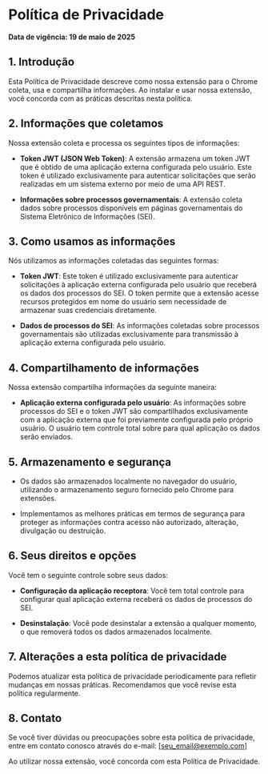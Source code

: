 # Política de Privacidade

**Data de vigência: 19 de maio de 2025**

## 1. Introdução

Esta Política de Privacidade descreve como nossa extensão para o Chrome coleta, usa e compartilha informações. Ao instalar e usar nossa extensão, você concorda com as práticas descritas nesta política.

## 2. Informações que coletamos

Nossa extensão coleta e processa os seguintes tipos de informações:

- **Token JWT (JSON Web Token)**: A extensão armazena um token JWT que é obtido de uma aplicação externa configurada pelo usuário. Este token é utilizado exclusivamente para autenticar solicitações que serão realizadas em um sistema externo por meio de uma API REST.

- **Informações sobre processos governamentais**: A extensão coleta dados sobre processos disponíveis em páginas governamentais do Sistema Eletrônico de Informações (SEI).

## 3. Como usamos as informações

Nós utilizamos as informações coletadas das seguintes formas:

- **Token JWT**: Este token é utilizado exclusivamente para autenticar solicitações à  aplicação externa configurada pelo usuário que receberá os dados dos processos do SEI. O token permite que a extensão acesse recursos protegidos em nome do usuário sem necessidade de armazenar suas credenciais diretamente.

- **Dados de processos do SEI**: As informações coletadas sobre processos governamentais são utilizadas exclusivamente para transmissão à aplicação externa configurada pelo usuário.

## 4. Compartilhamento de informações

Nossa extensão compartilha informações da seguinte maneira:

- **Aplicação externa configurada pelo usuário**: As informações sobre processos do SEI e o token JWT são compartilhados exclusivamente com a aplicação externa que foi previamente configurada pelo próprio usuário. O usuário tem controle total sobre para qual aplicação os dados serão enviados.

## 5. Armazenamento e segurança

- Os dados são armazenados localmente no navegador do usuário, utilizando o armazenamento seguro fornecido pelo Chrome para extensões.

- Implementamos as melhores práticas em termos de segurança para proteger as informações contra acesso não autorizado, alteração, divulgação ou destruição.

## 6. Seus direitos e opções

Você tem o seguinte controle sobre seus dados:

- **Configuração da aplicação receptora**: Você tem total controle para configurar qual aplicação externa receberá os dados de processos do SEI.

- **Desinstalação**: Você pode desinstalar a extensão a qualquer momento, o que removerá todos os dados armazenados localmente.

## 7. Alterações a esta política de privacidade

Podemos atualizar esta política de privacidade periodicamente para refletir mudanças em nossas práticas. Recomendamos que você revise esta política regularmente.

## 8. Contato

Se você tiver dúvidas ou preocupações sobre esta política de privacidade, entre em contato conosco através do e-mail: [seu_email@exemplo.com]

Ao utilizar nossa extensão, você concorda com esta Política de Privacidade.
